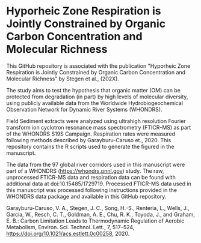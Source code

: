 #  Hyporheic Zone Respiration is Jointly Constrained by Organic Carbon Concentration and Molecular Richness

This GitHub repository is associated with the publication "Hyporheic Zone Respiration is Jointly Constrained by Organic Carbon Concentration and Molecular Richness” by Stegen et al., (202X).

The study aims to test the hypothesis that organic matter (OM) can be protected from degradation (in part) by high levels of molecular diversity, using publicly available data from the Worldwide Hydrobiogeochemical Observation Network for Dynamic River Systems (WHONDRS). 

Field Sediment extracts were analyzed using ultrahigh resolution Fourier transform ion cyclotron resonance mass spectrometry (FTICR-MS) as part of the WHONDRS S19S Campaign. Respiration rates were measured following methods described by Garayburu-Caruso et., 2020. This repository contains the R scripts used to generate the figured in the manuscript. 

The data from the 97 global river corridors used in this manuscript were part of a WHONDRS (https://whondrs.pnnl.gov) study. The raw, unprocessed FTICR-MS data and respiration data can be found with additional data at doi:10.15485/1729719. Processed FTICR-MS data used in this manuscript was processed following instructions provided in the WHONDRS data package and available in this GitHub repository. 

Garayburu-Caruso, V. A., Stegen, J. C., Song, H.-S., Renteria, L., Wells, J., Garcia, W., Resch, C. T., Goldman, A. E., Chu, R. K., Toyoda, J., and Graham, E. B.: Carbon Limitation Leads to Thermodynamic Regulation of Aerobic Metabolism, Environ. Sci. Technol. Lett., 7, 517–524, https://doi.org/10.1021/acs.estlett.0c00258, 2020.

